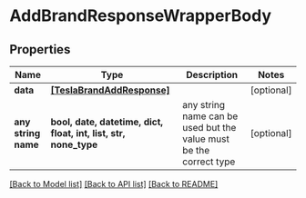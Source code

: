 # AddBrandResponseWrapperBody


## Properties
Name | Type | Description | Notes
------------ | ------------- | ------------- | -------------
**data** | [**[TeslaBrandAddResponse]**](TeslaBrandAddResponse.md) |  | [optional] 
**any string name** | **bool, date, datetime, dict, float, int, list, str, none_type** | any string name can be used but the value must be the correct type | [optional]

[[Back to Model list]](../README.md#documentation-for-models) [[Back to API list]](../README.md#documentation-for-api-endpoints) [[Back to README]](../README.md)


